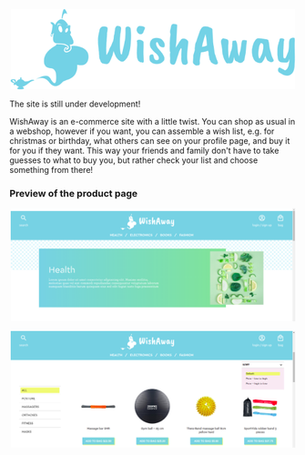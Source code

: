 <p align="center">
  <img src="./public/wishaway-logo.svg" width="500">
</p>

The site is still under development!

WishAway is an e-commerce site with a little twist. You can shop as usual in a webshop, however if you want, you can assemble a wish list, e.g. for christmas or birthday, what others can see on your profile page, and buy it for you if they want. This way your friends and family don't have to take guesses to what to buy you, but rather check your list and choose something from there!

### Preview of the product page

<p align="center">
  <img src="./public/wishaway-prod-heading.png" width="500">
</p>

<p align="center">
  <img src="./public/wishaway-products.png" width="500">
</p>
